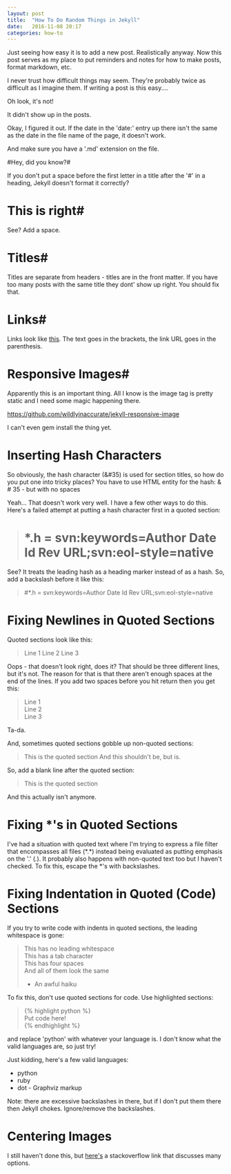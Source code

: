 ```yaml
---
layout: post
title:  "How To Do Random Things in Jekyll"
date:   2016-11-08 20:17
categories: how-to
---
```


Just seeing how easy it is to add a new post. Realistically anyway. Now this post serves as my place to put reminders and notes for how to make posts, format markdown, etc.

I never trust how difficult things may seem. They're probably twice
as difficult as I imagine them. If writing a post is this easy....

Oh look, it's not!

It didn't show up in the posts. 

Okay, I figured it out. If the date in the 'date:' entry up there isn't the same as the date in the file name of the page, it doesn't work.

And make sure you have a '.md' extension on the file.

#Hey, did you know?#

If you don't put a space before the first letter in a title after the '#' in a heading, Jekyll doesn't format it correctly?

# This is right#

See? Add a space.

# Titles#
Titles are separate from headers - titles are in the front matter. If you have too many posts with the same title they dont' show up right. You should fix that.

# Links#

Links look like [this](http://google.com). The text goes in the brackets, the link URL goes in the parenthesis. 

# Responsive Images#

Apparently this is an important thing. All I know is the image tag is pretty static and I need some magic happening there.

https://github.com/wildlyinaccurate/jekyll-responsive-image

I can't even gem install the thing yet.

# Inserting Hash Characters #

So obviously, the hash character (&#35) is used for section titles, so how do you put one into tricky places? You have to use HTML entity for the hash: & # 35 - but with no spaces

Yeah... That doesn't work very well. I have a few other ways to do this. Here's a failed attempt at putting a hash character first in a quoted section:
> # *.h = svn:keywords=Author Date Id Rev URL;svn:eol-style=native  

See? It treats the leading hash as a heading marker instead of as a hash. So, add a backslash before it like this:

> \#*.h = svn:keywords=Author Date Id Rev URL;svn:eol-style=native  

# Fixing Newlines in Quoted Sections #

Quoted sections look like this:

> Line 1
> Line 2
> Line 3

Oops - that doesn't look right, does it? That should be three different lines, but it's not. The reason for that is that there aren't enough spaces at the end of the lines.  If you add two spaces before you hit return then you get this:

> Line 1  
> Line 2  
> Line 3  

Ta-da.

And, sometimes quoted sections gobble up non-quoted sections:

> This is the quoted section
And this shouldn't be, but is.

So, add a blank line after the quoted section:

> This is the quoted section

And this actually isn't anymore.


# Fixing *'s in Quoted Sections #

I've had a situation with quoted text where I'm trying to express a file filter that encompasses all files (\*.\*) instead being evaluated as putting emphasis on the '.' (*.*). It probably also happens with non-quoted text too but I haven't checked. To fix this, escape the *'s with backslashes.

# Fixing Indentation in Quoted (Code) Sections #

If you try to write code with indents in quoted sections, the leading whitespace is gone:

> This has no leading whitespace  
>	This has a tab character   
>    This has four spaces  
> And all of them look the same  
> - An awful haiku  

To fix this, don't use quoted sections for code. Use highlighted sections:
> \{\% highlight python \%\}  
> Put code here!  
> \{\% endhighlight \%\}  

and replace 'python' with whatever your language is. I don't know what the valid languages are, so just try!

Just kidding, here's a few valid languages:

* python
* ruby
* dot - Graphviz markup

Note: there are excessive backslashes in there, but if I don't put them there then Jekyll chokes. Ignore/remove the backslashes.

# Centering Images #

I still haven't done this, but [here's](https://stackoverflow.com/q/255170) a stackoverflow link that discusses many options.
